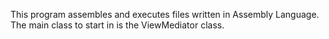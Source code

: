 This program assembles and executes files written in Assembly Language. The main class to start in is the ViewMediator class.
